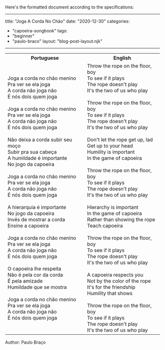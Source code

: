 Here's the formatted document according to the specifications:

---
title: "Joga A Corda No Chão"
date: "2020-12-30"
categories: 
  - "capoeira-songbook"
tags: 
  - "beginner"
  - "paulo-braco"
layout: "blog-post-layout.njk"
---

<table class="capoeira-table">
    <tr class="header-row">
        <th>Portuguese</th>
        <th>English</th>
    </tr>
    <tr>
        <td>Joga a corda no chão menino<br>Pra ver se ela joga<br>A corda não joga não<br>É nós dois quem joga<br><br>Joga a corda no chão menino<br>Pra ver se ela joga<br>A corda não joga não<br>É nós dois quem joga<br><br>Não deixa a corda subir seu moço<br>Subir pra sua cabeça<br>A humildade é importante<br>No jogo da capoeira<br><br>Joga a corda no chão menino<br>Pra ver se ela joga<br>A corda não joga não<br>É nós dois quem joga<br><br>A hierarquia é importante<br>No jogo da capoeira<br>Invés de mostrar a corda<br>Ensine a capoeira<br><br>Joga a corda no chão menino<br>Pra ver se ela joga<br>A corda não joga não<br>É nós dois quem joga<br><br>O capoeira lhe respeita<br>Não é pela cor da corda<br>É pela amizade<br>Humildade que se mostra<br><br>Joga a corda no chão menino<br>Pra ver se ela joga<br>A corda não joga não<br>É nós dois quem joga</td>
        <td>Throw the rope on the floor, boy<br>To see if it plays<br>The rope doesn't play<br>It's the two of us who play<br><br>Throw the rope on the floor, boy<br>To see if it plays<br>The rope doesn't play<br>It's the two of us who play<br><br>Don't let the rope get up, lad<br>Get up to your head<br>Humility is important<br>In the game of capoeira<br><br>Throw the rope on the floor, boy<br>To see if it plays<br>The rope doesn't play<br>It's the two of us who play<br><br>Hierarchy is important<br>In the game of capoeira<br>Rather than showing the rope<br>Teach capoeira<br><br>Throw the rope on the floor, boy<br>To see if it plays<br>The rope doesn't play<br>It's the two of us who play<br><br>A capoeira respects you<br>Not by the color of the rope<br>It's for the friendship<br>Humility that shows<br><br>Throw the rope on the floor, boy<br>To see if it plays<br>The rope doesn't play<br>It's the two of us who play</td>
    </tr>
</table>

<figcaption>
Author: Paulo Braço
</figcaption>